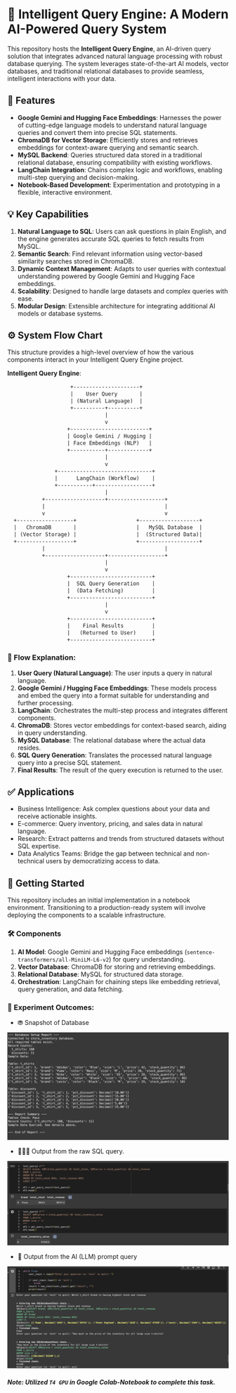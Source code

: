 # 🧠 Intelligent Query Engine: A Modern AI-Powered Query System

This repository hosts the **Intelligent Query Engine**, an AI-driven query solution that integrates advanced natural language processing with robust database querying. The system leverages state-of-the-art AI models, vector databases, and traditional relational databases to provide seamless, intelligent interactions with your data.

## 🌱 Features

- **Google Gemini and Hugging Face Embeddings**: Harnesses the power of cutting-edge language models to understand natural language queries and convert them into precise SQL statements.
- **ChromaDB for Vector Storage**: Efficiently stores and retrieves embeddings for context-aware querying and semantic search.
- **MySQL Backend**: Queries structured data stored in a traditional relational database, ensuring compatibility with existing workflows.
- **LangChain Integration**: Chains complex logic and workflows, enabling multi-step querying and decision-making.
- **Notebook-Based Development**: Experimentation and prototyping in a flexible, interactive environment.

## 💡 Key Capabilities

1. **Natural Language to SQL**: Users can ask questions in plain English, and the engine generates accurate SQL queries to fetch results from MySQL.
2. **Semantic Search**: Find relevant information using vector-based similarity searches stored in ChromaDB.
3. **Dynamic Context Management**: Adapts to user queries with contextual understanding powered by Google Gemini and Hugging Face embeddings.
4. **Scalability**: Designed to handle large datasets and complex queries with ease.
5. **Modular Design**: Extensible architecture for integrating additional AI models or database systems.

## ⚙️ System Flow Chart

This structure provides a high-level overview of how the various components interact in your Intelligent Query Engine project. 

**Intelligent Query Engine**:

```
                    +---------------------+
                    |    User Query       |
                    | (Natural Language)  |
                    +----------+----------+
                               |
                               v
                   +-------------------------+
                   | Google Gemini / Hugging |
                   | Face Embeddings (NLP)   |
                   +-----------+-------------+
                               |
                               v
               +------------------------------+
               |      LangChain (Workflow)    |
               +-----------+------------------+
                               |
           +-------------------+------------------+
           |                                      |
           v                                      v
  +------------------+                   +-------------------+
  |   ChromaDB       |                   |   MySQL Database  |
  | (Vector Storage) |                   |  (Structured Data)|
  +------------------+                   +-------------------+
           |                                      |
           +-------------------+------------------+
                               |
                               v
                   +--------------------------+
                   |  SQL Query Generation    |
                   |  (Data Fetching)         |
                   +--------------------------+
                               |
                               v
                   +--------------------------+
                   |    Final Results         |
                   |   (Returned to User)     |
                   +--------------------------+
```

### 🔄 Flow Explanation:
1. **User Query (Natural Language)**: The user inputs a query in natural language.
2. **Google Gemini / Hugging Face Embeddings**: These models process and embed the query into a format suitable for understanding and further processing.
3. **LangChain**: Orchestrates the multi-step process and integrates different components.
4. **ChromaDB**: Stores vector embeddings for context-based search, aiding in query understanding.
5. **MySQL Database**: The relational database where the actual data resides.
6. **SQL Query Generation**: Translates the processed natural language query into a precise SQL statement.
7. **Final Results**: The result of the query execution is returned to the user.

## ✅ Applications

- Business Intelligence: Ask complex questions about your data and receive actionable insights.
- E-commerce: Query inventory, pricing, and sales data in natural language.
- Research: Extract patterns and trends from structured datasets without SQL expertise.
- Data Analytics Teams: Bridge the gap between technical and non-technical users by democratizing access to data.

## 🚜 Getting Started

This repository includes an initial implementation in a notebook environment. Transitioning to a production-ready system will involve deploying the components to a scalable infrastructure.

### 🛠 Components
1. **AI Model**: Google Gemini and Hugging Face embeddings (`sentence-transformers/all-MiniLM-L6-v2`) for query understanding.
2. **Vector Database**: ChromaDB for storing and retrieving embeddings.
3. **Relational Database**: MySQL for structured data storage.
4. **Orchestration**: LangChain for chaining steps like embedding retrieval, query generation, and data fetching.

### 🔬 Experiment Outcomes:

- ⛃ Snapshot of Database 

![database](images/database.png)

- 👨🏻‍💻 Output from the raw SQL query.

![raw sql query](images/raw_query.png)

- 🦾 Output from the AI (LLM) prompt query

![ai prompt query](images/ai_query.png)

##### Note: Utilized `T4 GPU` in Google Colab-Notebook to complete this task.
